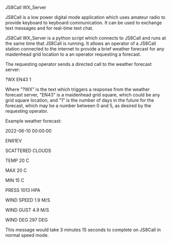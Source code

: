 JS8Call WX_Server 

JS8Call is a low power digital mode application which uses amateur radio to provide keyboard to keyboard communication. It can be used to exchange text messages and for real-time text chat. 

JS8Call WX_Server is a python script which connects to JS8Call and runs at the same time that JS8Call is running.  It allows an operator of a JS8Call station connected to the internet to provide a brief weather forecast for any maidenhead grid location to a an operator requesting a forecast.

The requesting operator sends a directed call to the weather forecast server:

?WX EN43 1

Where "?WX" is the text which triggers a response from the weather forecast server, "EN43" is a maidenhead grid square, which could be any grid square location, and "1" is the number of days in the future for the forecast, which may be a number between 0 and 5, as desired by the requesting operator.

Example weather forecast:

2022-06-10 00:00:00

EN61EV

SCATTERED CLOUDS

TEMP 20 C

MAX 20 C

MIN 15 C

PRESS 1013 HPA

WIND SPEED 1.9 M/S

WIND GUST 4.9 M/S

WIND DEG 297 DEG 

This message would take 3 minutes 15 seconds to complete on JS8Call in normal speed mode.

